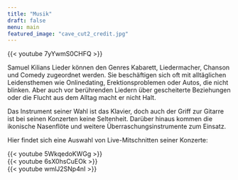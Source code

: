 ```yaml
---
title: "Musik"
draft: false
menu: main
featured_image: "cave_cut2_credit.jpg"
---
```


{{< youtube 7yYwmS0CHFQ >}}
&nbsp;  

Samuel Kilians Lieder können den Genres Kabarett, Liedermacher, Chanson und Comedy zugeordnet werden. Sie beschäftigen sich oft mit alltäglichen Leidensthemen wie Onlinedating, Erektionsproblemen oder Autos, die nicht blinken. Aber auch vor berührenden Liedern über gescheiterte Beziehungen oder die Flucht aus dem Alltag macht er nicht Halt.

Das Instrument seiner Wahl ist das Klavier, doch auch der Griff zur Gitarre ist bei seinen Konzerten keine Seltenheit. Darüber hinaus kommen die ikonische Nasenflöte und weitere Überraschungsinstrumente zum Einsatz.

Hier findet sich eine Auswahl von Live-Mitschnitten seiner Konzerte:

{{< youtube 5WkqedoKWGg >}}
&nbsp;  
{{< youtube 6sX0hsCuEOk >}}
&nbsp;  
{{< youtube wmlJ2SNp4nI >}}